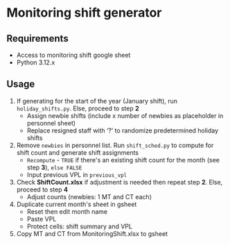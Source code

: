# Monitoring shift generator

## Requirements
 - Access to monitoring shift google sheet
 - Python 3.12.x

## Usage
1. If generating for the start of the year (January shift), run ```holiday_shifts.py```. Else, proceed to step **2**
	- Assign newbie shifts (include x number of newbies as placeholder in personnel sheet)
	- Replace resigned staff with ‘?’ to randomize predetermined holiday shifts
2. Remove ```newbies``` in personnel list. Run ```shift_sched.py``` to compute for shift count and generate shift assignments
	- ```Recompute``` - ```TRUE``` if there's an existing shift count for the month (see step **3**), ```else FALSE```
	- Input previous VPL in ```previous_vpl```
3. Check **ShiftCount.xlsx** if adjustment is needed then repeat step **2**. Else, proceed to step **4**
	- Adjust counts (newbies: 1 MT and CT each)
4. Duplicate current month's sheet in gsheet
	- Reset then edit month name
	- Paste VPL
	- Protect cells: shift summary and VPL
5. Copy MT and CT from MonitoringShift.xlsx to gsheet
